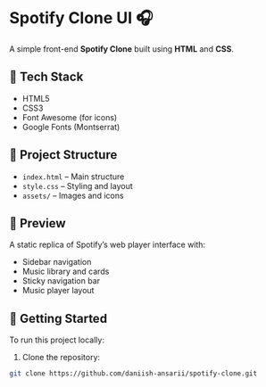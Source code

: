 # Spotify Clone UI 🎧

A simple front-end **Spotify Clone** built using **HTML** and **CSS**.

## 🔨 Tech Stack
- HTML5
- CSS3
- Font Awesome (for icons)
- Google Fonts (Montserrat)

## 📂 Project Structure
- `index.html` – Main structure
- `style.css` – Styling and layout
- `assets/` – Images and icons

## 📸 Preview
A static replica of Spotify’s web player interface with:
- Sidebar navigation
- Music library and cards
- Sticky navigation bar
- Music player layout

## 🚀 Getting Started

To run this project locally:

1. Clone the repository:
```bash
git clone https://github.com/daniish-ansarii/spotify-clone.git
